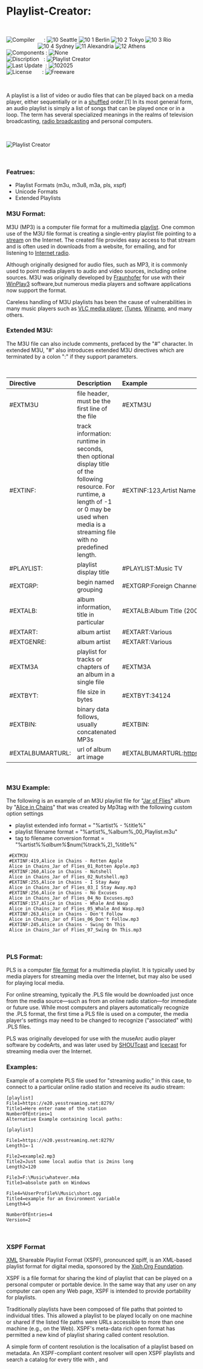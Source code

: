 # Playlist-Creator:

</br>

![Compiler](https://github.com/user-attachments/assets/a916143d-3f1b-4e1f-b1e0-1067ef9e0401) &nbsp;&nbsp;&nbsp;&nbsp;&nbsp;: ![10 Seattle](https://github.com/user-attachments/assets/c70b7f21-688a-4239-87c9-9a03a8ff25ab) ![10 1 Berlin](https://github.com/user-attachments/assets/bdcd48fc-9f09-4830-b82e-d38c20492362) ![10 2 Tokyo](https://github.com/user-attachments/assets/5bdb9f86-7f44-4f7e-aed2-dd08de170bd5) ![10 3 Rio](https://github.com/user-attachments/assets/e7d09817-54b6-4d71-a373-22ee179cd49c)   
&nbsp;&nbsp;&nbsp;&nbsp;&nbsp;&nbsp;&nbsp;&nbsp;&nbsp;&nbsp;&nbsp;&nbsp;&nbsp;&nbsp;&nbsp;&nbsp;&nbsp;&nbsp;&nbsp;&nbsp;&nbsp;![10 4 Sydney](https://github.com/user-attachments/assets/e75342ca-1e24-4a7e-8fe3-ce22f307d881) ![11 Alexandria](https://github.com/user-attachments/assets/64f150d0-286a-4edd-acab-9f77f92d68ad) ![12 Athens](https://github.com/user-attachments/assets/59700807-6abf-4e6d-9439-5dc70fc0ceca)  
![Components](https://github.com/user-attachments/assets/d6a7a7a4-f10e-4df1-9c4f-b4a1a8db7f0e) : ![None](https://github.com/user-attachments/assets/30ebe930-c928-4aaf-a8e1-5f68ec1ff349)  
![Discription](https://github.com/user-attachments/assets/4a778202-1072-463a-bfa3-842226e300af) &nbsp;&nbsp;: ![Playlist Creator](https://github.com/user-attachments/assets/f1da94f3-c393-4f67-947c-de4f685bd394)  
![Last Update](https://github.com/user-attachments/assets/e1d05f21-2a01-4ecf-94f3-b7bdff4d44dd) &nbsp;: ![102025](https://github.com/user-attachments/assets/62cea8cc-bd7d-49bd-b920-5590016735c0)  
![License](https://github.com/user-attachments/assets/ff71a38b-8813-4a79-8774-09a2f3893b48) &nbsp;&nbsp;&nbsp;&nbsp;&nbsp;&nbsp;: ![Freeware](https://github.com/user-attachments/assets/1fea2bbf-b296-4152-badd-e1cdae115c43)

</br>

A playlist is a list of video or audio files that can be played back on a media player, either sequentially or in a [shuffled](https://en.wikipedia.org/wiki/Shuffle_play) order.[1] In its most general form, an audio playlist is simply a list of songs that can be played once or in a loop. The term has several specialized meanings in the realms of television broadcasting, [radio broadcasting](https://en.wikipedia.org/wiki/Radio_broadcasting) and personal computers.

</br>

![Playlist Creator](https://github.com/user-attachments/assets/3bc842c4-034d-42aa-99ca-13d3adca583f)

</br>

### Featrues:
* Playlist Formats (m3u, m3u8, m3a, pls, xspf)
* Unicode Formats
* Extended Playlists

### M3U Format:
M3U (MP3) is a computer file format for a multimedia [playlist](https://en.wikipedia.org/wiki/Playlist). One common use of the M3U file format is creating a single-entry playlist file pointing to a [stream](https://en.wikipedia.org/wiki/Streaming_media) on the Internet. The created file provides easy access to that stream and is often used in downloads from a website, for emailing, and for listening to [Internet radio](https://en.wikipedia.org/wiki/Internet_radio).

Although originally designed for audio files, such as MP3, it is commonly used to point media players to audio and video sources, including online sources. M3U was originally developed by [Fraunhofer](https://en.wikipedia.org/wiki/Fraunhofer-Gesellschaft) for use with their [WinPlay3](https://en.wikipedia.org/wiki/WinPlay3) software,but numerous media players and software applications now support the format.

Careless handling of M3U playlists has been the cause of vulnerabilities in many music players such as [VLC media player](https://en.wikipedia.org/wiki/VLC_media_player), [iTunes](https://www.apple.com/de/itunes/), [Winamp](https://en.wikipedia.org/wiki/Winamp), and many others.

### Extended M3U:
The M3U file can also include comments, prefaced by the "#" character. In extended M3U, "#" also introduces extended M3U directives which are terminated by a colon ":" if they support parameters.

</br>

| Directive | Description | Example | Required | Standard |
| :----------- | :----------- | :----------- | :----------- | :----------- |
| #EXTM3U      | file header, must be the first line of the file     | #EXTM3U     | 1x     | Yes     |
| #EXTINF:     | track information: runtime in seconds, then optional display title of the following resource. For runtime, a length of -1 or 0 may be used when media is a streaming file with no predefined length. | #EXTINF:123,Artist Name – Track Title artist - title.mp3 | No | Yes     |
| #PLAYLIST:   | playlist display title    | #PLAYLIST:Music TV     | 1x     | IPTV     |
| #EXTGRP:     | begin named grouping   |#EXTGRP:Foreign Channels   | No     | IPTV    |
| #EXTALB:     | album information, title in particular   | #EXTALB:Album Title (2009)   | 1x   | AL, M3A    |
| #EXTART:     | album artist  | #EXTART:Various  | 1x   | AL, M3A     |
| #EXTGENRE:   | album artist | #EXTART:Various  | 1x     | AL, M3A   |
| #EXTM3A      | playlist for tracks or chapters of an album in a single file  | #EXTM3A  | 1x   | M3A   |
| #EXTBYT:     | file size in bytes  | #EXTBYT:34124  | No   | M3A   |
| #EXTBIN:     | binary data follows, usually concatenated MP3s  | #EXTBIN:  | No  | M3A    |
| #EXTALBUMARTURL:  | url of album art image  | #EXTALBUMARTURL:https://example.com/a1b2c3d4.jpg  | No  | Jamendo/VLC   |

</br>

### M3U Example:
The following is an example of an M3U playlist file for "[Jar of Flies](https://en.wikipedia.org/wiki/Jar_of_Flies)" album by "[Alice in Chains](https://en.wikipedia.org/wiki/Alice_in_Chains)" that was created by Mp3tag with the following custom option settings

* playlist extended info format = "%artist% - %title%"
* playlist filename format = "%artist%_%album%_00_Playlist.m3u"
* tag to filename conversion format = "%artist%_%album%_$num(%track%,2)_%title%"

```
 #EXTM3U
 #EXTINF:419,Alice in Chains - Rotten Apple
 Alice in Chains_Jar of Flies_01_Rotten Apple.mp3
 #EXTINF:260,Alice in Chains - Nutshell
 Alice in Chains_Jar of Flies_02_Nutshell.mp3
 #EXTINF:255,Alice in Chains - I Stay Away
 Alice in Chains_Jar of Flies_03_I Stay Away.mp3
 #EXTINF:256,Alice in Chains - No Excuses
 Alice in Chains_Jar of Flies_04_No Excuses.mp3
 #EXTINF:157,Alice in Chains - Whale And Wasp
 Alice in Chains_Jar of Flies_05_Whale And Wasp.mp3
 #EXTINF:263,Alice in Chains - Don't Follow
 Alice in Chains_Jar of Flies_06_Don't Follow.mp3
 #EXTINF:245,Alice in Chains - Swing On This
 Alice in Chains_Jar of Flies_07_Swing On This.mp3
````
</br>

### PLS Format:
PLS is a computer [file format](https://en.wikipedia.org/wiki/File_format) for a multimedia playlist. It is typically used by media players for streaming media over the Internet, but may also be used for playing local media.

For online streaming, typically the .PLS file would be downloaded just once from the media source—such as from an online radio station—for immediate or future use. While most computers and players automatically recognize the .PLS format, the first time a PLS file is used on a computer, the media player's settings may need to be changed to recognize ("associated" with) .PLS files.

PLS was originally developed for use with the museArc audio player software by codeArts, and was later used by [SHOUTcast](https://en.wikipedia.org/wiki/Shoutcast) and [Icecast](https://en.wikipedia.org/wiki/Icecast) for streaming media over the Internet.

### Examples:
Example of a complete PLS file used for "streaming audio;" in this case, to connect to a particular online radio station and receive its audio stream:

```
[playlist]
File1=https://e20.yesstreaming.net:8279/
Title1=Here enter name of the station
NumberOfEntries=1
Alternative Example containing local paths:

[playlist]

File1=https://e20.yesstreaming.net:8279/
Length1=-1

File2=example2.mp3
Title2=Just some local audio that is 2mins long
Length2=120

File3=F:\Music\whatever.m4a
Title3=absolute path on Windows

File4=%UserProfile%\Music\short.ogg
Title4=example for an Environment variable
Length4=5

NumberOfEntries=4
Version=2
```

</br>

### XSPF Format
[XML](https://en.wikipedia.org/wiki/XML) Shareable Playlist Format (XSPF), pronounced spiff, is an XML-based playlist format for digital media, sponsored by the [Xiph.Org Foundation](https://en.wikipedia.org/wiki/Xiph.Org_Foundation).

XSPF is a file format for sharing the kind of playlist that can be played on a personal computer or portable device. In the same way that any user on any computer can open any Web page, XSPF is intended to provide portability for playlists.

Traditionally playlists have been composed of file paths that pointed to individual titles. This allowed a playlist to be played locally on one machine or shared if the listed file paths were URLs accessible to more than one machine (e.g., on the Web). XSPF's meta-data rich open format has permitted a new kind of playlist sharing called content resolution.

A simple form of content resolution is the localisation of a playlist based on metadata. An XSPF-compliant content resolver will open XSPF playlists and search a catalog for every title with <creator>, <album> and <title> tags, then localise the playlist to reference the available matching tracks. A catalog may reference a collection of media files on a local disk, a music subscription service like Yahoo! Music Unlimited, or some other searchable archive. The end result is shareable playlists that are not tied to a specific collection or service.

### Example:
```xml
<?xml version="1.1" encoding="UTF-8"?>
<playlist version="1" xmlns="http://xspf.org/ns/0/">
  <trackList>
    <track>
      <title>Windows Path</title>
      <location>file://C:\music\foo.mp3</location>
    </track>
    <track>
      <title>Linux Path</title>
      <location>file:///media/music/foo.mp3</location>
    </track>
    <track>
      <title>Relative Path</title>
      <location>music/foo.mp3</location>
    </track>
    <track>
      <title>External Example</title>
      <location>http://www.example.com/music/bar.ogg</location>
    </track>
  </trackList>
</playlist>
````
